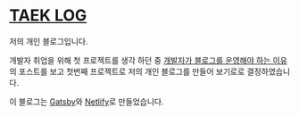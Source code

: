 # [TAEK LOG](https://taek.io)

저의 개인 블로그입니다.


개발자 취업을 위해 첫 프로젝트를 생각 하던 중 [개발자가 블로그를 운영해야 하는 이유](https://taegon.kim/archives/7107)의 포스트를 보고 첫번째 프로젝트로 저의 개인 블로그를 만들어 보기로로 결정하였습니다.


이 블로그는 [Gatsby](https://gatsbyjs.org)와 [Netlify](https://www.netlify.com/)로 만들었습니다.
